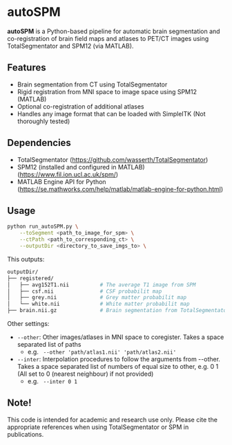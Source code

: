 # autoSPM

**autoSPM** is a Python-based pipeline for automatic brain segmentation and co-registration of brain field maps and atlases to PET/CT images using TotalSegmentator and SPM12 (via MATLAB). 


## Features

- Brain segmentation from CT using TotalSegmentator
- Rigid registration from MNI space to image space using SPM12 (MATLAB)
- Optional co-registration of additional atlases
- Handles any image format that can be loaded with SimpleITK (Not thoroughly tested)

## Dependencies

- TotalSegmentator (https://github.com/wasserth/TotalSegmentator)
- SPM12 (installed and configured in MATLAB) (https://www.fil.ion.ucl.ac.uk/spm/)
- MATLAB Engine API for Python (https://se.mathworks.com/help/matlab/matlab-engine-for-python.html)

## Usage

```bash
python run_autoSPM.py \
    --toSegment <path_to_image_for_spm> \
    --ctPath <path_to_corresponding_ct> \
    --outputDir <directory_to_save_imgs_to> \
```

This outputs:
```graphql
outputDir/
├── registered/        
│   ├── avg152T1.nii          # The average T1 image from SPM
│   ├── csf.nii               # CSF probabilit map
│   ├── grey.nii              # Grey matter probabilit map
│   └── white.nii             # White matter probabilit map
├── brain.nii.gz              # Brain segmentation from TotalSegmentator
```

Other settings:
* `--other`: Other images/atlases in MNI space to coregister. Takes a space separated list of paths
  * e.g. ` --other 'path/atlas1.nii' 'path/atlas2.nii'`
* `--inter`: Interpolation procedures to follow the arguments from --other. Takes a space separated list of numbers of equal size to other, e.g. 0 1 (All set to 0 (nearest neighbour) if not provided)
  * e.g. ` --inter 0 1`

## Note!
This code is intended for academic and research use only. Please cite the appropriate references when using TotalSegmentator or SPM in publications.
